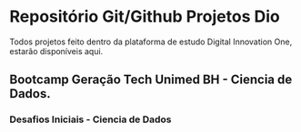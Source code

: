 # Repositório Git/Github Projetos Dio
Todos projetos feito dentro da plataforma de estudo Digital Innovation One, estarão disponíveis aqui.

## Bootcamp Geração Tech Unimed BH - Ciencia de Dados.
### Desafios Iniciais - Ciencia de Dados

